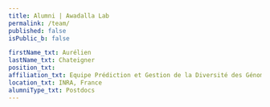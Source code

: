 ```yaml
---
title: Alumni | Awadalla Lab
permalink: /team/
published: false
isPublic_b: false

firstName_txt: Aurélien
lastName_txt: Chateigner
position_txt: 
affiliation_txt: Equipe Prédiction et Gestion de la Diversité des Génomes et des Populations
location_txt: INRA, France
alumniType_txt: Postdocs
---
```

